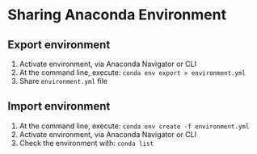 # Sharing Anaconda Environment

## Export environment
1. Activate environment, via Anaconda Navigator or CLI
2. At the command line, execute: ```conda env export > environment.yml```
3. Share ```environment.yml``` file

## Import environment
1. At the command line, execute: ```conda env create -f environment.yml```
2. Activate environment, via Anaconda Navigator or CLI
3. Check the environment with: ```conda list```
